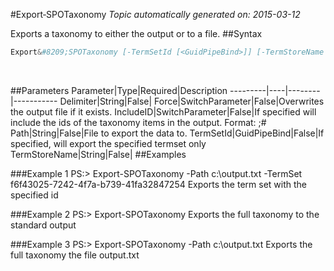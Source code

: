 #Export&#8209;SPOTaxonomy
*Topic automatically generated on: 2015-03-12*

Exports a taxonomy to either the output or to a file.
##Syntax
```powershell
Export&#8209;SPOTaxonomy [-TermSetId [<GuidPipeBind>]] [-TermStoreName [<String>]] [-IncludeID [<SwitchParameter>]] [-Path [<String>]] [-Force [<SwitchParameter>]] [-Delimiter [<String>]]
```
&nbsp;

##Parameters
Parameter|Type|Required|Description
---------|----|--------|-----------
Delimiter|String|False|
Force|SwitchParameter|False|Overwrites the output file if it exists.
IncludeID|SwitchParameter|False|If specified will include the ids of the taxonomy items in the output. Format: <label>;#<guid>
Path|String|False|File to export the data to.
TermSetId|GuidPipeBind|False|If specified, will export the specified termset only
TermStoreName|String|False|
##Examples

###Example 1
    PS:> Export-SPOTaxonomy -Path c:\output.txt -TermSet f6f43025-7242-4f7a-b739-41fa32847254 
Exports the term set with the specified id

###Example 2
    PS:> Export-SPOTaxonomy
Exports the full taxonomy to the standard output

###Example 3
    PS:> Export-SPOTaxonomy -Path c:\output.txt
Exports the full taxonomy the file output.txt
